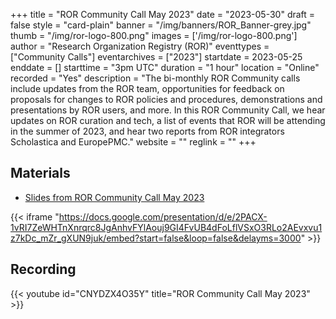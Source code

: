 +++
title = "ROR Community Call May 2023" 
date = "2023-05-30" 
draft = false 
style = "card-plain" 
banner = "/img/banners/ROR_Banner-grey.jpg" 
thumb = "/img/ror-logo-800.png" 
images = ['/img/ror-logo-800.png']
author = "Research Organization Registry (ROR)" 
eventtypes = ["Community Calls"]
eventarchives = ["2023"]
startdate = 2023-05-25
enddate = []
starttime = "3pm UTC"
duration = "1 hour"
location = "Online"
recorded = "Yes"
description = "The bi-monthly ROR Community calls include updates from the ROR team, opportunities for feedback on proposals for changes to ROR policies and procedures, demonstrations and presentations by ROR users, and more. In this ROR Community Call, we hear updates on ROR curation and tech, a list of events that ROR will be attending in the summer of 2023, and hear two reports from ROR integrators Scholastica and EuropePMC."
website = ""
reglink = ""
+++

## Materials

- [Slides from ROR Community Call May 2023](https://docs.google.com/presentation/d/1J6aH8hd7aFYbwkvgAFcHJV6lwU5ICAkijMsTbRS5QYU/edit?usp=sharing)

{{< iframe "https://docs.google.com/presentation/d/e/2PACX-1vRI7ZeWHTnXnrqrc8JgAnhvFYlAouj9GI4FvUB4dFoLflVSxO3RLo2AEvxvu1z7kDc_mZr_gXUN9juk/embed?start=false&loop=false&delayms=3000" >}}

## Recording 

{{< youtube id="CNYDZX4O35Y" title="ROR Community Call May 2023" >}}

